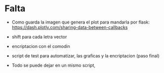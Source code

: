 # Falta

- Como guarda la imagen que genera el plot para mandarla por flask: https://dash.plotly.com/sharing-data-between-callbacks

- shift para cada letra vector
- encriptacion con el comodin

- script de test para automatizar, las graficas y la encriptacion (paso final)
- Todo se puede dejar en un mismo script,
